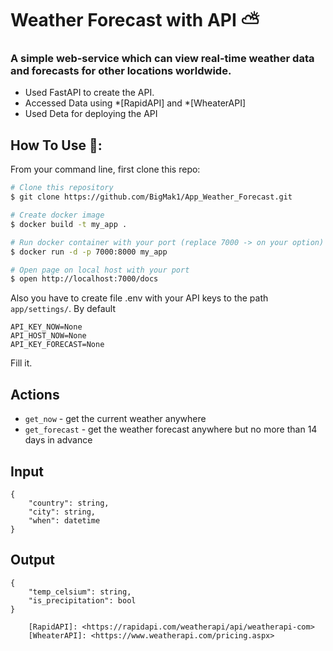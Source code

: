 # Weather Forecast with API ⛅

### A simple web-service which can view real-time weather data and forecasts for other locations worldwide.
- Used FastAPI to create the API.
- Accessed Data using *[RapidAPI] and *[WheaterAPI]
- Used Deta for deploying the API


## How To Use 🔧:

From your command line, first clone this repo:

```bash
# Clone this repository
$ git clone https://github.com/BigMak1/App_Weather_Forecast.git

# Create docker image
$ docker build -t my_app .

# Run docker container with your port (replace 7000 -> on your option)
$ docker run -d -p 7000:8000 my_app

# Open page on local host with your port
$ open http://localhost:7000/docs

```  
Also you have to create file .env with your API keys to the path ``app/settings/``. By default
```  
API_KEY_NOW=None
API_HOST_NOW=None
API_KEY_FORECAST=None
```
Fill it.

## Actions

- ``get_now`` - get the current weather anywhere
- ``get_forecast`` - get the weather forecast anywhere but no more than 14 days in advance

## Input

```jsonc
{
    "country": string,
    "city": string,
    "when": datetime
}
```

## Output 

```jsonc
{
    "temp_celsium": string,
    "is_precipitation": bool
}

    [RapidAPI]: <https://rapidapi.com/weatherapi/api/weatherapi-com>
    [WheaterAPI]: <https://www.weatherapi.com/pricing.aspx>
